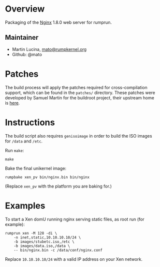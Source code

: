Overview
========

Packaging of the [Nginx](http://nginx.org/) 1.8.0 web server for rumprun.

Maintainer
----------

* Martin Lucina, mato@rumpkernel.org
* Github: @mato

Patches
=======

The build process will apply the patches required for cross-compilation
support, which can be found in the `patches/` directory. These patches were
developed by Samuel Martin for the buildroot project, their upstream home is
[here](http://git.buildroot.net/buildroot/tree/package/nginx).

Instructions
============

The build script also requires `genisoimage` in order to build the ISO images
for `/data` and `/etc`.

Run `make`:

```
make
```

Bake the final unikernel image:
```
rumpbake xen_pv bin/nginx.bin bin/nginx
```

(Replace `xen_pv` with the platform you are baking for.)

Examples
========

To start a Xen domU running nginx serving static files, as root run (for
example):

````
rumprun xen -M 128 -di \
    -n inet,static,10.10.10.10/24 \
    -b images/stubetc.iso,/etc \
    -b images/data.iso,/data \
    -- bin/nginx.bin -c /data/conf/nginx.conf
````

Replace `10.10.10.10/24` with a valid IP address on your Xen network.
